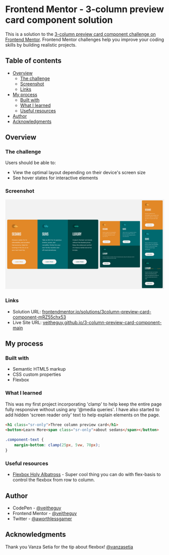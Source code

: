 # Frontend Mentor - 3-column preview card component solution

This is a solution to the [3-column preview card component challenge on Frontend Mentor](https://www.frontendmentor.io/challenges/3column-preview-card-component-pH92eAR2-). Frontend Mentor challenges help you improve your coding skills by building realistic projects. 

## Table of contents

- [Overview](#overview)
  - [The challenge](#the-challenge)
  - [Screenshot](#screenshot)
  - [Links](#links)
- [My process](#my-process)
  - [Built with](#built-with)
  - [What I learned](#what-i-learned)
  - [Useful resources](#useful-resources)
- [Author](#author)
- [Acknowledgments](#acknowledgments)

## Overview

### The challenge

Users should be able to:

- View the optimal layout depending on their device's screen size
- See hover states for interactive elements

### Screenshot

![screenshot](threeColumnScreenshot.jpg)

### Links

- Solution URL: [frontendmentor.io/solutions/3column-preview-card-component-mRZ55chx53](https://www.frontendmentor.io/solutions/3column-preview-card-component-mRZ55chx53)
- Live Site URL: [vejtheguy.github.io/3-column-preview-card-component-main](https://vejtheguy.github.io/3-column-preview-card-component-main/)

## My process

### Built with

- Semantic HTML5 markup
- CSS custom properties
- Flexbox

### What I learned

This was my first project incorporating 'clamp' to help keep the entire page fully responsive without using any '@media queries'.  I have also started to add hidden 'screen reader only' text to help explain elements on the page.

```html
<h1 class="sr-only">Three column preview card</h1>
<button>Learn More<span class="sr-only">about sedans</span></button>
```

```css
.component-text {
    margin-bottom: clamp(25px, 5vw, 70px);
}
```
### Useful resources

- [Flexbox Holy Albatross](https://heydonworks.com/article/the-flexbox-holy-albatross/) - Super cool thing you can do with flex-basis to control the flexbox from row to column.

## Author

- CodePen - [@vejtheguy](https://codepen.io/vejtheguy)
- Frontend Mentor - [@vejtheguy](https://www.frontendmentor.io/profile/vejtheguy)
- Twitter - [@aworthlessgamer](https://twitter.com/aworthlessgamer)

## Acknowledgments

Thank you Vanza Setia for the tip about flexbox! [@vanzasetia](https://www.frontendmentor.io/profile/vanzasetia)